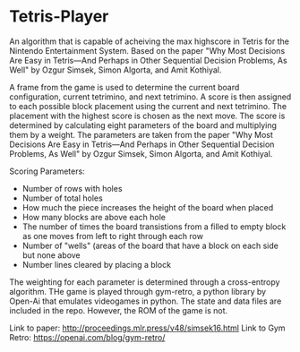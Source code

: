 # Tetris-Player
An algorithm that is capable of acheiving the max highscore in Tetris for the Nintendo Entertainment System. Based on the paper "Why Most Decisions Are Easy in Tetris—And Perhaps in Other Sequential Decision Problems, As Well" by Ozgur Simsek, Simon Algorta, and Amit Kothiyal.

A frame from the game is used to determine the current board configuration, current tetrimino, and next tetrimino. A score is then assigned to each possible block placement using the current and next tetrimino. The placement with the highest score is chosen as the next move. The score is determined by calculating eight parameters of the board and multiplying them by a weight. The parameters are taken from the paper "Why Most Decisions Are Easy in Tetris—And Perhaps in Other Sequential Decision Problems, As Well" by Ozgur Simsek, Simon Algorta, and Amit Kothiyal. 

Scoring Parameters:
- Number of rows with holes
- Number of total holes
- How much the piece increases the height of the board when placed
- How many blocks are above each hole
- The number of times the board transistions from a filled to empty block as one moves from left to right through each row
- Number of "wells" (areas of the board that have a block on each side but none above
- Number lines cleared by placing a block

The weighting for each parameter is determined through a cross-entropy algorithm. THe game is played through gym-retro, a python library by Open-Ai that emulates videogames in python. The state and data files are included in the repo. However, the ROM of the game is not.


Link to paper: http://proceedings.mlr.press/v48/simsek16.html
Link to Gym Retro: https://openai.com/blog/gym-retro/
